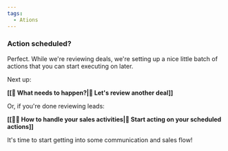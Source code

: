 ```yaml
---
tags:
  - Ations
---
```

### Action scheduled?
Perfect. While we're reviewing deals, we're setting up a nice little batch of actions that you can start executing on later. 

Next up:

**[[🚀 What needs to happen?|🔎 Let's review another deal]]**

Or, if you're done reviewing leads:

**[[👨‍🎓 How to handle your sales activities|🚀 Start acting on your scheduled actions]]**

It's time to start getting into some communication and sales flow!
 
 